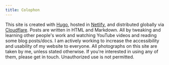 ```yaml
---
title: Colophon
---
```



This site is created with [Hugo](https://gohugo.io/), hosted in [Netlify](https://www.netlify.com/), and distributed globally via [Cloudflare](https://www.cloudflare.com/). Posts are written in HTML and Markdown. All by tweaking and learning other people's work and watching YouTube videos and reading some blog posts/docs. I am actively working to increase the accessibility and usability of my website to everyone. All photographs on this site are taken by me, unless stated otherwise. If you're interested in using any of them, please get in touch. Unauthorized use is not permitted.
